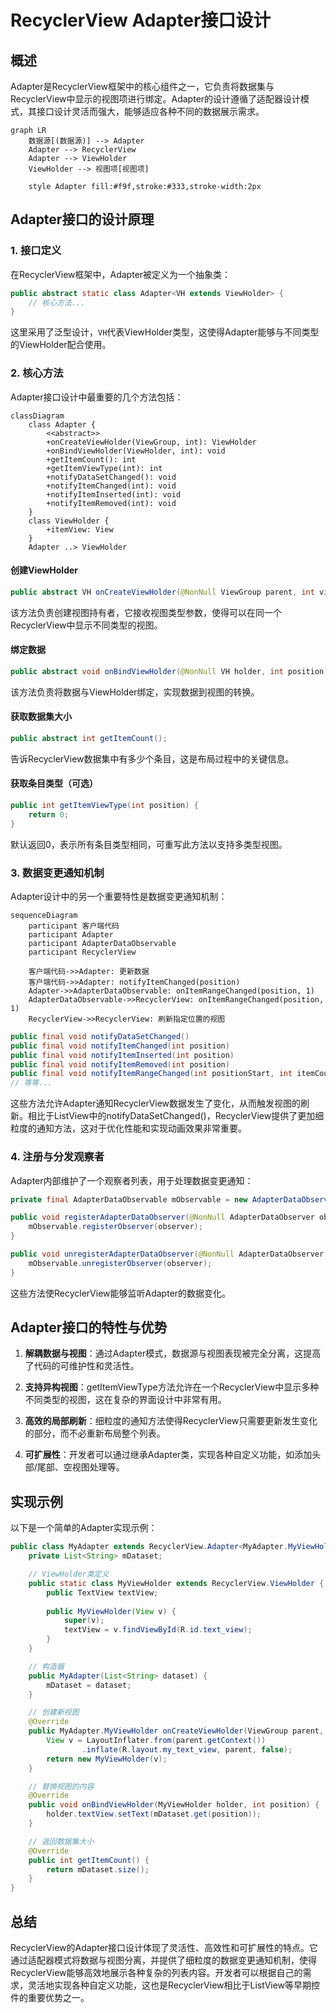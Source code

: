 # RecyclerView Adapter接口设计

## 概述

Adapter是RecyclerView框架中的核心组件之一，它负责将数据集与RecyclerView中显示的视图项进行绑定。Adapter的设计遵循了适配器设计模式，其接口设计灵活而强大，能够适应各种不同的数据展示需求。

```mermaid
graph LR
    数据源[(数据源)] --> Adapter
    Adapter --> RecyclerView
    Adapter --> ViewHolder
    ViewHolder --> 视图项[视图项]
    
    style Adapter fill:#f9f,stroke:#333,stroke-width:2px
```

## Adapter接口的设计原理

### 1. 接口定义

在RecyclerView框架中，Adapter被定义为一个抽象类：

```java
public abstract static class Adapter<VH extends ViewHolder> {
    // 核心方法...
}
```

这里采用了泛型设计，`VH`代表ViewHolder类型，这使得Adapter能够与不同类型的ViewHolder配合使用。

### 2. 核心方法

Adapter接口设计中最重要的几个方法包括：

```mermaid
classDiagram
    class Adapter {
        <<abstract>>
        +onCreateViewHolder(ViewGroup, int): ViewHolder
        +onBindViewHolder(ViewHolder, int): void
        +getItemCount(): int
        +getItemViewType(int): int
        +notifyDataSetChanged(): void
        +notifyItemChanged(int): void
        +notifyItemInserted(int): void
        +notifyItemRemoved(int): void
    }
    class ViewHolder {
        +itemView: View
    }
    Adapter ..> ViewHolder
```

#### 创建ViewHolder
```java
public abstract VH onCreateViewHolder(@NonNull ViewGroup parent, int viewType);
```
该方法负责创建视图持有者，它接收视图类型参数，使得可以在同一个RecyclerView中显示不同类型的视图。

#### 绑定数据
```java
public abstract void onBindViewHolder(@NonNull VH holder, int position);
```
该方法负责将数据与ViewHolder绑定，实现数据到视图的转换。

#### 获取数据集大小
```java
public abstract int getItemCount();
```
告诉RecyclerView数据集中有多少个条目，这是布局过程中的关键信息。

#### 获取条目类型（可选）
```java
public int getItemViewType(int position) {
    return 0;
}
```
默认返回0，表示所有条目类型相同，可重写此方法以支持多类型视图。

### 3. 数据变更通知机制

Adapter设计中的另一个重要特性是数据变更通知机制：

```mermaid
sequenceDiagram
    participant 客户端代码
    participant Adapter
    participant AdapterDataObservable
    participant RecyclerView
    
    客户端代码->>Adapter: 更新数据
    客户端代码->>Adapter: notifyItemChanged(position)
    Adapter->>AdapterDataObservable: onItemRangeChanged(position, 1)
    AdapterDataObservable->>RecyclerView: onItemRangeChanged(position, 1)
    RecyclerView->>RecyclerView: 刷新指定位置的视图
```

```java
public final void notifyDataSetChanged()
public final void notifyItemChanged(int position)
public final void notifyItemInserted(int position)
public final void notifyItemRemoved(int position)
public final void notifyItemRangeChanged(int positionStart, int itemCount)
// 等等...
```

这些方法允许Adapter通知RecyclerView数据发生了变化，从而触发视图的刷新。相比于ListView中的notifyDataSetChanged()，RecyclerView提供了更加细粒度的通知方法，这对于优化性能和实现动画效果非常重要。

### 4. 注册与分发观察者

Adapter内部维护了一个观察者列表，用于处理数据变更通知：

```java
private final AdapterDataObservable mObservable = new AdapterDataObservable();

public void registerAdapterDataObserver(@NonNull AdapterDataObserver observer) {
    mObservable.registerObserver(observer);
}

public void unregisterAdapterDataObserver(@NonNull AdapterDataObserver observer) {
    mObservable.unregisterObserver(observer);
}
```

这些方法使RecyclerView能够监听Adapter的数据变化。

## Adapter接口的特性与优势

1. **解耦数据与视图**：通过Adapter模式，数据源与视图表现被完全分离，这提高了代码的可维护性和灵活性。

2. **支持异构视图**：getItemViewType方法允许在一个RecyclerView中显示多种不同类型的视图，这在复杂的界面设计中非常有用。

3. **高效的局部刷新**：细粒度的通知方法使得RecyclerView只需要更新发生变化的部分，而不必重新布局整个列表。

4. **可扩展性**：开发者可以通过继承Adapter类，实现各种自定义功能，如添加头部/尾部、空视图处理等。

## 实现示例

以下是一个简单的Adapter实现示例：

```java
public class MyAdapter extends RecyclerView.Adapter<MyAdapter.MyViewHolder> {
    private List<String> mDataset;

    // ViewHolder类定义
    public static class MyViewHolder extends RecyclerView.ViewHolder {
        public TextView textView;
        
        public MyViewHolder(View v) {
            super(v);
            textView = v.findViewById(R.id.text_view);
        }
    }

    // 构造器
    public MyAdapter(List<String> dataset) {
        mDataset = dataset;
    }

    // 创建新视图
    @Override
    public MyAdapter.MyViewHolder onCreateViewHolder(ViewGroup parent, int viewType) {
        View v = LayoutInflater.from(parent.getContext())
                .inflate(R.layout.my_text_view, parent, false);
        return new MyViewHolder(v);
    }

    // 替换视图的内容
    @Override
    public void onBindViewHolder(MyViewHolder holder, int position) {
        holder.textView.setText(mDataset.get(position));
    }

    // 返回数据集大小
    @Override
    public int getItemCount() {
        return mDataset.size();
    }
}
```

## 总结

RecyclerView的Adapter接口设计体现了灵活性、高效性和可扩展性的特点。它通过适配器模式将数据与视图分离，并提供了细粒度的数据变更通知机制，使得RecyclerView能够高效地展示各种复杂的列表内容。开发者可以根据自己的需求，灵活地实现各种自定义功能，这也是RecyclerView相比于ListView等早期控件的重要优势之一。 